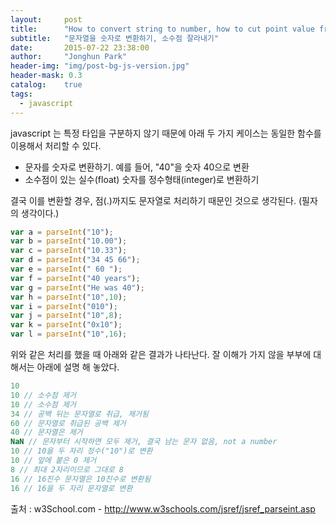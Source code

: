 ```yaml
---
layout:     post
title:      "How to convert string to number, how to cut point value from number"
subtitle:   "문자열을 숫자로 변환하기, 소수점 잘라내기"
date:       2015-07-22 23:38:00
author:     "Jonghun Park"
header-img: "img/post-bg-js-version.jpg"
header-mask: 0.3
catalog:    true
tags:
  - javascript
---
```


javascript 는 특정 타입을 구분하지 않기 때문에 아래 두 가지 케이스는 동일한 함수를 이용해서 처리할 수 있다.

- 문자를 숫자로 변환하기. 예를 들어, "40"을 숫자 40으로 변환
- 소수점이 있는 실수(float) 숫자를 정수형태(integer)로 변환하기

결국 이를 변환할 경우, 점(.)까지도 문자열로 처리하기 때문인 것으로 생각된다. (필자의 생각이다.)

```js
var a = parseInt("10");
var b = parseInt("10.00");
var c = parseInt("10.33");
var d = parseInt("34 45 66");
var e = parseInt(" 60 ");
var f = parseInt("40 years");
var g = parseInt("He was 40");
var h = parseInt("10",10);
var i = parseInt("010");
var j = parseInt("10",8);
var k = parseInt("0x10");
var l = parseInt("10",16);
```

위와 같은 처리를 했을 때 아래와 같은 결과가 나타난다. 잘 이해가 가지 않을 부부에 대해서는 아래에 설명 해 놓았다. 

```js
10
10 // 소수점 제거
10 // 소수점 제거
34 // 공백 뒤는 문자열로 취급, 제거됨
60 // 문자열로 취급된 공백 제거
40 // 문자열은 제거
NaN // 문자부터 시작하면 모두 제거, 결국 남는 문자 없음, not a number
10 // 10을 두 자리 정수("10")로 변환
10 // 앞에 붙은 0 제거
8 // 최대 2자리이므로 그대로 8
16 // 16진수 문자열은 10진수로 변환됨
16 // 16을 두 자리 문자열로 변환
```

출처 : w3School.com - http://www.w3schools.com/jsref/jsref_parseint.asp 